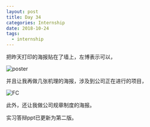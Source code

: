 ```yaml
---
layout: post
title: Day 34
categories: Internship
date: 2018-10-24
tags:
  - internship
---
```


把昨天打印的海报贴在了墙上，左博表示可以，

![poster](https://ww1.sinaimg.cn/large/005YhI8igy1fwjjljxbpcj31kw16oqv5)

并且让我再做几张机理的海报，涉及到公司正在进行的项目，

![FC](https://ww1.sinaimg.cn/large/005YhI8igy1fwjjmrovmxj319o1rsqv5)

此外，还让我做公司规章制度的海报。

实习答辩ppt已更新为第二版。
